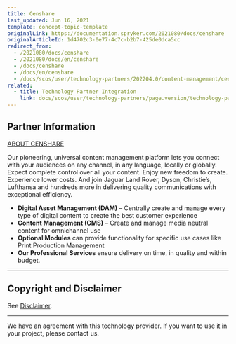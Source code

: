 ```yaml
---
title: Censhare
last_updated: Jun 16, 2021
template: concept-topic-template
originalLink: https://documentation.spryker.com/2021080/docs/censhare
originalArticleId: 1d4702c3-0e77-4c7c-b2b7-425de0dca5cc
redirect_from:
  - /2021080/docs/censhare
  - /2021080/docs/en/censhare
  - /docs/censhare
  - /docs/en/censhare
  - /docs/scos/user/technology-partners/202204.0/content-management/censhare.html
related:
  - title: Technology Partner Integration
    link: docs/scos/user/technology-partners/page.version/technology-partners.html
---
```


## Partner Information

[ABOUT CENSHARE](https://www.censhare.com/)

Our pioneering, universal content management platform lets you connect with your audiences on any channel, in any language, locally or globally. Expect complete control over all your content. Enjoy new freedom to create. Experience lower costs. And join Jaguar Land Rover, Dyson, Christie’s, Lufthansa and hundreds more in delivering quality communications with exceptional efficiency.

* **Digital Asset Management (DAM)** – Centrally create and manage every type of digital content to create the best customer experience
* **Content Management (CMS)** – Create and manage media neutral content for omnichannel use
* **Optional Modules** can provide functionality for specific use cases like Print Production Management
* **Our Professional Services** ensure delivery on time, in quality and within budget.

---

## Copyright and Disclaimer

See [Disclaimer](https://github.com/spryker/spryker-documentation).

---
We have an agreement with this technology provider. If you want to use it in your project, please contact us.

<div class="hubspot-form js-hubspot-form" data-portal-id="2770802" data-form-id="163e11fb-e833-4638-86ae-a2ca4b929a41" id="hubspot-1"></div>
